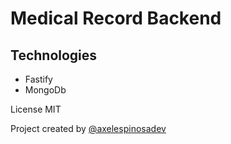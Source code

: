 # Medical Record Backend

## Technologies

- Fastify
- MongoDb


License MIT

Project created by [@axelespinosadev](https://twitter.com/axelespinosadev)